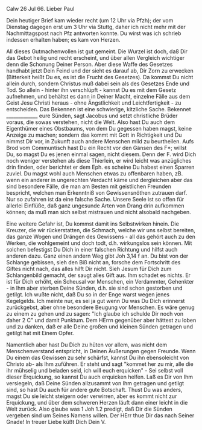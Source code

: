  Calw 26 Jul 66.
Lieber Paul

Dein heutiger Brief kam wieder recht (um 12 Uhr via Pfzh); der vom Dienstag dagegen erst um 3 Uhr via Stuttg, daher ich nicht mehr mit der Nachmittagspost nach Pfz antworten konnte. Du wirst was ich schrieb indessen erhalten haben; es kam von Herzen.

All dieses Gutmachenwollen ist gut gemeint. Die Wurzel ist doch, daß Dir das Gebot heilig und recht erscheint, und über allen Vergleich wichtiger denn die Schonung Deiner Person. Aber diese Waffe des Gesetzes handhabt jetzt Dein Feind und der sieht es darauf ab, Dir Zorn zu erwecken (Bitterkeit heißt Du es, es ist die Frucht des Gesetzes). Da kommst Du nicht allein durch, sondern Christus muß dabei sein als des Gesetzes Ende und Tod. So allein - hinter ihn verschlüpft - kannst Du es mit dem Gesetz aufnehmen, und behältst es dann in Deiner Macht, einzelne Fälle aus dem Geist Jesu Christi heraus - ohne Ängstlichkeit und Leichtfertigkeit - zu entscheiden. 
Das Bekennen ist eine schwierige, kitzliche Sache. Bekennet _____________ eure Sünden, sagt Jacobus und setzt christliche Brüder voraus, die sowas verstehen, nicht die Welt. Also hast Du auch dem Eigenthümer eines Obstbaums, von dem Du gegessen haben magst, keine Anzeige zu machen; sondern das kommt mit Gott in Richtigkeit und Du nimmst Dir vor, in Zukunft auch andere Menschen mild zu beurtheilen. Aufs Brod vom Communtisch hast Du ein Recht vor den Gänsen des F<amulus>*; willst Du, so magst Du es jenen einmal sagen, nicht diesem. Denn der F. wird Dich noch weniger verstehen als diese Thierlein, er wird leicht was anzügliches drin finden, oder berichtet er dem Eph. es scheine Du habest einen Sparren zuviel. Du magst wohl auch Menschen etwas zu offenbaren haben, zB. wenn ein anderer in ungerechten Verdacht käme und dergleichen aber das sind besondere Fälle, die man am Besten mit geistlichen Freunden bespricht, welchen man Erkenntniß von Gewissensnöthen zutrauen darf. Nur so zufahren ist da eine falsche Sache. Unsere Seele ist so offen für allerlei Einflüße, daß ganz ungesunde Arten von Drang drin aufkommen können; da muß man sich selbst mistrauen und nicht alsobald nachgeben.

Eine weitere Gefahr ist, Du kommst damit ins Selbstwirken hinein. Die Kreuzer, die wir rückerstatten, die Schmach, welche wir uns selbst bereiten, das ganze Wogen und Drängen des Gewissens - all das gehört auch zu den Werken, die wohlgemeint und doch todt, d.h. wirkungslos sein können. Mit solchen befestigst Du Dich in einer falschen Richtung und hilfst auch anderen dazu. Ganz einen andern Weg gibt Joh 3,14 f an. Du bist von der Schlange gebissen, sieh den Biß nicht an, forsche dem Fortschritt des Giftes nicht nach, das alles hilft Dir nicht. Sieh Jesum für Dich zum Schlangenbild gemacht, der saugt alles Gift aus. Ihm schadet es nichts. Er ist für Dich erhöht, ein Scheusal vor Menschen, ein Verdammter, Gehenkter - in Ihm aber sterben Deine Sünden, d.h. sie sind schon gestorben und getilgt. Ich wußte nicht, daß Du so in der Enge warst wegen jenes Kegelgelds. Ich meinte nur, es sei ja gut wenn Du was Du Dich erinnerst zurückgebst, aber ohne besondere Beugung vor Menschen. Es wäre genug zu einem zu gehen und zu sagen: "Ich glaube ich schulde Dir noch von daher 2 C" und damit Punktum. Dem HErrn gegenüber aber hättest zu loben und zu danken, daß er alle Deine großen und kleinen Sünden getragen und getilgt hat mit Einem Opfer.

Namentlich aber hast Du Dich zu hüten vor allem, was nicht dem Menschenverstand entspricht, in Deinen Äußerungen gegen Freunde. Wenn Du einem das Gewissen zu sehr schärfst, kannst Du ihn ebensoleicht von Christo ab- als Ihm zuführen. Er steht und sagt "kommet her zu mir, alle die ihr mühselig und beladen seid, ich will euch erquicken" - Sei selbst voll dieser Erquickung, so kannst Du auch erquicken helfen. Laß es Dir von Ihm versiegeln, daß Deine Sünden allzusammt von Ihm getragen und getilgt sind, so hast Du auch für andere gute Botschaft. Thust Du was anders, magst Du sie leicht steigern oder verwirren, aber es kommt nicht zur Erquickung, und über dem schweren Herzen läuft dann einer leicht in die Welt zurück. Also glaube was 1 Joh 1.2 predigt, daß Dir die Sünden vergeben sind um Seines Namens willen. Der HErr thue Dir das nach Seiner Gnade!
 In treuer Liebe küßt Dich Dein V.
